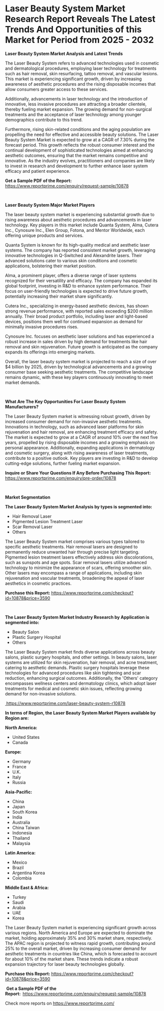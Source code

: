 <p><h1>Laser Beauty System Market Research Report Reveals The Latest Trends And Opportunities of this Market for Period from 2025 - 2032</h1></p><p><strong>Laser Beauty System Market Analysis and Latest Trends</strong></p>
<p><p>The Laser Beauty System refers to advanced technologies used in cosmetic and dermatological procedures, employing laser technology for treatments such as hair removal, skin resurfacing, tattoo removal, and vascular lesions. This market is experiencing significant growth, driven by increasing awareness of aesthetic procedures and the rising disposable incomes that allow consumers greater access to these services. </p><p>Additionally, advancements in laser technology and the introduction of innovative, less invasive procedures are attracting a broader clientele, thereby fueling market expansion. The growing demand for non-surgical treatments and the acceptance of laser technology among younger demographics contribute to this trend. </p><p>Furthermore, rising skin-related conditions and the aging population are propelling the need for effective and accessible beauty solutions. The Laser Beauty System Market is expected to grow at a CAGR of 7.30% during the forecast period. This growth reflects the robust consumer interest and the continual development of sophisticated technologies aimed at enhancing aesthetic outcomes, ensuring that the market remains competitive and innovative. As the industry evolves, practitioners and companies are likely to invest in research and development to further enhance laser system efficacy and patient experience.</p></p>
<p><strong>Get a Sample PDF of the Report:&nbsp;</strong> <a href="https://www.reportprime.com/enquiry/request-sample/10878?utm_campaign=3567&utm_medium=2&utm_source=Github&utm_content=ia&utm_term=20032025&utm_id=laser-beauty-system">https://www.reportprime.com/enquiry/request-sample/10878</a></p>
<p>&nbsp;</p>
<p><strong>Laser Beauty System Major Market Players</strong></p>
<p><p>The laser beauty system market is experiencing substantial growth due to rising awareness about aesthetic procedures and advancements in laser technology. Key players in this market include Quanta System, Alma, Cutera Inc., Cynosure Inc., Elen Group, Fotona, and Mentor Worldwide, each offering unique products and services.</p><p>Quanta System is known for its high-quality medical and aesthetic laser systems. The company has reported consistent market growth, leveraging innovative technologies in Q-Switched and Alexandrite lasers. Their advanced solutions cater to various skin conditions and cosmetic applications, bolstering their market position.</p><p>Alma, a prominent player, offers a diverse range of laser systems recognized for their versatility and efficacy. The company has expanded its global footprint, investing in R&D to enhance system performance. Their focus on user-friendly technologies is expected to drive future growth, potentially increasing their market share significantly.</p><p>Cutera Inc., specializing in energy-based aesthetic devices, has shown strong revenue performance, with reported sales exceeding $200 million annually. Their broad product portfolio, including laser and light-based devices, positions them well for continued expansion as demand for minimally invasive procedures rises.</p><p>Cynosure Inc. focuses on aesthetic laser solutions and has experienced a robust increase in sales driven by high demand for treatments like hair removal and skin rejuvenation. Future growth is anticipated as the company expands its offerings into emerging markets.</p><p>Overall, the laser beauty system market is projected to reach a size of over $4 billion by 2025, driven by technological advancements and a growing consumer base seeking aesthetic treatments. The competitive landscape remains dynamic, with these key players continuously innovating to meet market demands.</p></p>
<p>&nbsp;</p>
<p><strong>What Are The Key Opportunities For Laser Beauty System Manufacturers?</strong></p>
<p><p>The Laser Beauty System market is witnessing robust growth, driven by increased consumer demand for non-invasive aesthetic treatments. Innovations in technology, such as advanced laser platforms for skin rejuvenation and hair removal, are enhancing treatment efficacy and safety. The market is expected to grow at a CAGR of around 10% over the next five years, propelled by rising disposable incomes and a growing emphasis on personal appearance. Additionally, expanding applications in dermatology and cosmetic surgery, along with rising awareness of laser treatments, contribute to a positive outlook. Key players are investing in R&D to develop cutting-edge solutions, further fueling market expansion.</p></p>
<p><strong>Inquire or Share Your Questions If Any Before Purchasing This Report:</strong> <a href="https://www.reportprime.com/enquiry/pre-order/10878?utm_campaign=3567&utm_medium=2&utm_source=Github&utm_content=ia&utm_term=20032025&utm_id=laser-beauty-system">https://www.reportprime.com/enquiry/pre-order/10878</a></p>
<p>&nbsp;</p>
<p><strong>Market Segmentation</strong></p>
<p><strong>The Laser Beauty System Market Analysis by types is segmented into:</strong></p>
<p><ul><li>Hair Removal Laser</li><li>Pigmented Lesion Treatment Laser</li><li>Scar Removal Laser</li><li>Others</li></ul></p>
<p><p>The Laser Beauty System market comprises various types tailored to specific aesthetic treatments. Hair removal lasers are designed to permanently reduce unwanted hair through precise light targeting. Pigmented lesion treatment lasers effectively address skin discolorations, such as sunspots and age spots. Scar removal lasers utilize advanced technology to minimize the appearance of scars, offering smoother skin. Other lasers may encompass a range of applications, including skin rejuvenation and vascular treatments, broadening the appeal of laser aesthetics in cosmetic practices.</p></p>
<p><strong>Purchase this Report:&nbsp;</strong><a href="https://www.reportprime.com/checkout?id=10878&price=3590&utm_campaign=3567&utm_medium=2&utm_source=Github&utm_content=ia&utm_term=20032025&utm_id=laser-beauty-system">https://www.reportprime.com/checkout?id=10878&price=3590</a></p>
<p>&nbsp;</p>
<p><strong>The Laser Beauty System Market Industry Research by Application is segmented into:</strong></p>
<p><ul><li>Beauty Salon</li><li>Plastic Surgery Hospital</li><li>Others</li></ul></p>
<p><p>The Laser Beauty System market finds diverse applications across beauty salons, plastic surgery hospitals, and other settings. In beauty salons, laser systems are utilized for skin rejuvenation, hair removal, and acne treatment, catering to aesthetic demands. Plastic surgery hospitals leverage these technologies for advanced procedures like skin tightening and scar reduction, enhancing surgical outcomes. Additionally, the 'Others' category encompasses wellness centers and dermatology clinics, which adopt laser treatments for medical and cosmetic skin issues, reflecting growing demand for non-invasive solutions.</p></p>
<p><a href="https://www.reportprime.com/laser-beauty-system-r10878?utm_campaign=3567&utm_medium=2&utm_source=Github&utm_content=ia&utm_term=20032025&utm_id=laser-beauty-system">&nbsp;https://www.reportprime.com/laser-beauty-system-r10878</a></p>
<p><strong>In terms of Region, the Laser Beauty System Market Players available by Region are:</strong></p>
<p>
    <p> <strong> North America: </strong>
        <ul>
            <li>United States</li>
            <li>Canada</li>
        </ul>
        </p> 
    <p> <strong> Europe: </strong>
        <ul>
            <li>Germany</li>
            <li>France</li>
            <li>U.K.</li>
            <li>Italy</li>
            <li>Russia</li>
        </ul>
        </p> 
    <p> <strong> Asia-Pacific: </strong>
        <ul>
            <li>China</li>
            <li>Japan</li>
            <li>South Korea</li>
            <li>India</li>
            <li>Australia</li>
            <li>China Taiwan</li>
            <li>Indonesia</li>
            <li>Thailand</li>
            <li>Malaysia</li>
        </ul>
        </p> 
    <p> <strong> Latin America: </strong>
        <ul>
            <li>Mexico</li>
            <li>Brazil</li>
            <li>Argentina Korea</li>
            <li>Colombia</li>
        </ul>
        </p> 
    <p> <strong> Middle East & Africa: </strong>
        <ul>
            <li>Turkey</li>
            <li>Saudi</li>
            <li>Arabia</li>
            <li>UAE</li>
            <li>Korea</li>
        </ul>
    </p>
    </p>
<p><p>The Laser Beauty System market is experiencing significant growth across various regions. North America and Europe are expected to dominate the market, holding approximately 35% and 30% market share, respectively. The APAC region is projected to witness rapid growth, contributing around 25% to the overall market, driven by increasing consumer demand for aesthetic treatments in countries like China, which is forecasted to account for about 10% of the market share. These trends indicate a robust expansion trajectory for laser beauty technologies globally.</p></p>
<p><strong>Purchase this Report: </strong><a href="https://www.reportprime.com/checkout?id=10878&price=3590&utm_campaign=3567&utm_medium=2&utm_source=Github&utm_content=ia&utm_term=20032025&utm_id=laser-beauty-system">https://www.reportprime.com/checkout?id=10878&price=3590</a></p>
<p>&nbsp;<strong>Get a Sample PDF of the Report:&nbsp;&nbsp;</strong><a href="https://www.reportprime.com/enquiry/request-sample/10878?utm_campaign=3567&utm_medium=2&utm_source=Github&utm_content=ia&utm_term=20032025&utm_id=laser-beauty-system">https://www.reportprime.com/enquiry/request-sample/10878</a></p>
<p><strong></strong></p>
<p>Check more reports on <a href="https://www.reportprime.com/?utm_campaign=3567&utm_medium=2&utm_source=Github&utm_content=ia&utm_term=20032025&utm_id=laser-beauty-system">https://www.reportprime.com/</a></p>